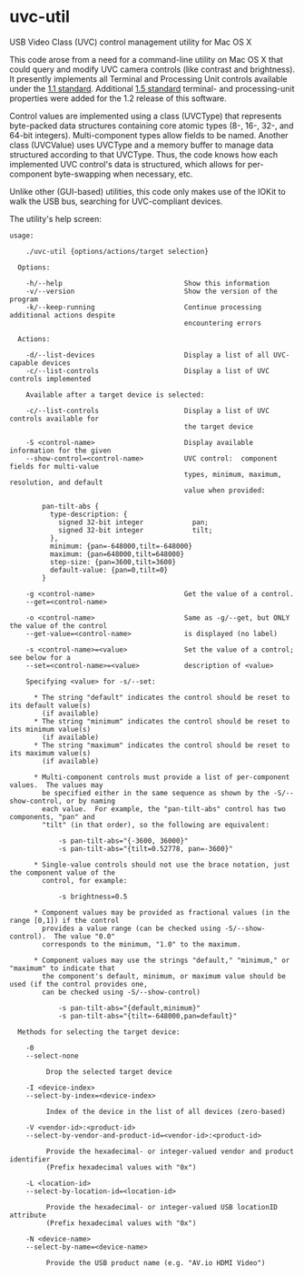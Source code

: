 # uvc-util
USB Video Class (UVC) control management utility for Mac OS X

This code arose from a need for a command-line utility on Mac OS X that could query and modify UVC camera controls (like contrast and brightness).  It presently implements all Terminal and Processing Unit controls available under the [1.1 standard](http://www.cajunbot.com/wiki/images/8/85/USB_Video_Class_1.1.pdf "UVC 1.1 PDF").  Additional [1.5 standard](https://www.usb.org/sites/default/files/USB_Video_Class_1_5.zip) terminal- and processing-unit properties were added for the 1.2 release of this software.

Control values are implemented using a class (UVCType) that represents byte-packed data structures containing core atomic types (8-, 16-, 32-, and 64-bit integers).  Multi-component types allow fields to be named.  Another class (UVCValue) uses UVCType and a memory buffer to manage data structured according to that UVCType.  Thus, the code knows how each implemented UVC control's data is structured, which allows for per-component byte-swapping when necessary, etc.

Unlike other (GUI-based) utilities, this code only makes use of the IOKit to walk the USB bus, searching for UVC-compliant devices.

The utility's help screen:

~~~~
usage:

    ./uvc-util {options/actions/target selection}

  Options:

    -h/--help                              Show this information
    -v/--version                           Show the version of the program
    -k/--keep-running                      Continue processing additional actions despite
                                           encountering errors

  Actions:

    -d/--list-devices                      Display a list of all UVC-capable devices
    -c/--list-controls                     Display a list of UVC controls implemented

    Available after a target device is selected:

    -c/--list-controls                     Display a list of UVC controls available for
                                           the target device

    -S <control-name>                      Display available information for the given
    --show-control=<control-name>          UVC control:  component fields for multi-value
                                           types, minimum, maximum, resolution, and default
                                           value when provided:

        pan-tilt-abs {
          type-description: {
            signed 32-bit integer            pan;
            signed 32-bit integer            tilt;
          },
          minimum: {pan=-648000,tilt=-648000}
          maximum: {pan=648000,tilt=648000}
          step-size: {pan=3600,tilt=3600}
          default-value: {pan=0,tilt=0}
        }

    -g <control-name>                      Get the value of a control.
    --get=<control-name>

    -o <control-name>                      Same as -g/--get, but ONLY the value of the control
    --get-value=<control-name>             is displayed (no label)

    -s <control-name>=<value>              Set the value of a control; see below for a
    --set=<control-name>=<value>           description of <value>

    Specifying <value> for -s/--set:

      * The string "default" indicates the control should be reset to its default value(s)
        (if available)
      * The string "minimum" indicates the control should be reset to its minimum value(s)
        (if available)
      * The string "maximum" indicates the control should be reset to its maximum value(s)
        (if available)

      * Multi-component controls must provide a list of per-component values.  The values may
        be specified either in the same sequence as shown by the -S/--show-control, or by naming
        each value.  For example, the "pan-tilt-abs" control has two components, "pan" and
        "tilt" (in that order), so the following are equivalent:

            -s pan-tilt-abs="{-3600, 36000}"
            -s pan-tilt-abs="{tilt=0.52778, pan=-3600}"

      * Single-value controls should not use the brace notation, just the component value of the
        control, for example:

            -s brightness=0.5

      * Component values may be provided as fractional values (in the range [0,1]) if the control
        provides a value range (can be checked using -S/--show-control).  The value "0.0"
        corresponds to the minimum, "1.0" to the maximum.

      * Component values may use the strings "default," "minimum," or "maximum" to indicate that
        the component's default, minimum, or maximum value should be used (if the control provides one,
        can be checked using -S/--show-control)

            -s pan-tilt-abs="{default,minimum}"
            -s pan-tilt-abs="{tilt=-648000,pan=default}"

  Methods for selecting the target device:

    -0
    --select-none

         Drop the selected target device

    -I <device-index>
    --select-by-index=<device-index>

         Index of the device in the list of all devices (zero-based)

    -V <vendor-id>:<product-id>
    --select-by-vendor-and-product-id=<vendor-id>:<product-id>

         Provide the hexadecimal- or integer-valued vendor and product identifier
         (Prefix hexadecimal values with "0x")

    -L <location-id>
    --select-by-location-id=<location-id>

         Provide the hexadecimal- or integer-valued USB locationID attribute
         (Prefix hexadecimal values with "0x")

    -N <device-name>
    --select-by-name=<device-name>

         Provide the USB product name (e.g. "AV.io HDMI Video")

~~~~

